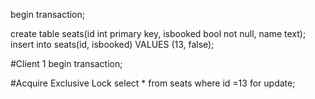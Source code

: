 begin transaction;


create table seats(id int primary key, isbooked bool not null, name text);
insert into seats(id, isbooked) VALUES (13, false);

#Client 1
begin transaction;


#Acquire Exclusive Lock
select * from seats where id =13 for update;